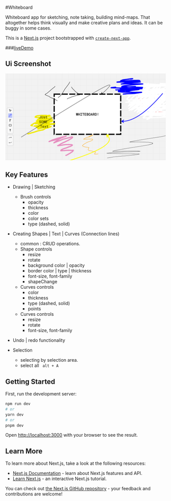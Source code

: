 

#Whiteboard  

 Whiteboard app for sketching, note taking, building mind-maps. That altogether helps think visually and make creative plans and ideas. It can be buggy in some cases.
 
This is a [Next.js](https://nextjs.org/) project bootstrapped with [`create-next-app`](https://github.com/vercel/next.js/tree/canary/packages/create-next-app). 

 ###[liveDemo](https://whiteboard-ten-xi.vercel.app/)
 
## Ui Screenshot 

![ui Picture](./public/demoFull3.png)



## Key Features

- Drawing | Sketching 
    - Brush controls
        - opacity
        - thickness
        - color
        - color sets
        - type (dashed, solid)
        
- Creating Shapes | Text | Curves (Connection lines) 
    - common : CRUD operations.
    - Shape controls
        - resize
        - rotate
        - background color | opacity
        - border color | type | thickness
        - font-size, font-family
        - shapeChange
    - Curves controls
        - color
        - thickness
        - type (dashed, solid)
        - points  
    - Curves controls
        - resize
        - rotate
        - font-size, font-family
- Undo | redo functionality 
- Selection 
    - selecting by selection area.
    - select all ``` alt + A```


 


## Getting Started

First, run the development server:

```bash
npm run dev
# or
yarn dev
# or
pnpm dev
```

Open [http://localhost:3000](http://localhost:3000) with your browser to see the result.


## Learn More

To learn more about Next.js, take a look at the following resources:

- [Next.js Documentation](https://nextjs.org/docs) - learn about Next.js features and API.
- [Learn Next.js](https://nextjs.org/learn) - an interactive Next.js tutorial.

You can check out [the Next.js GitHub repository](https://github.com/vercel/next.js/) - your feedback and contributions are welcome!

